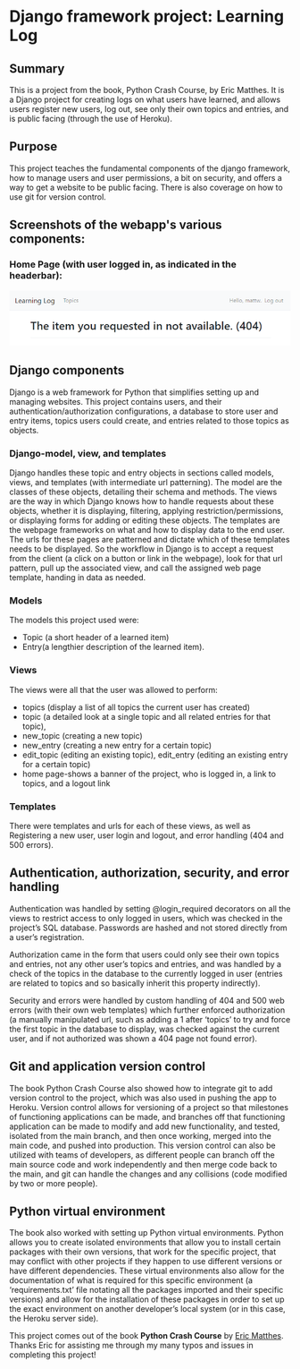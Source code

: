# Django framework project: Learning Log

## Summary
This is a project from the book, Python Crash Course, by Eric Matthes. It is a Django project for creating logs on what users have learned, and allows users register new users, log out, see only their own topics and entries, and is public facing (through the use of Heroku).

## Purpose
This project teaches the fundamental components of the django framework, how to manage users and user permissions, a bit on security, and offers a way to get a website to be public facing.  There is also coverage on how to use git for version control.

## Screenshots of the webapp's various components:

### Home Page (with user logged in, as indicated in the headerbar):
![Alt text](https://github.com/Tanker21/Django_Learning_Log/blob/master/Learning_Log_Screenshots/404_error.PNG "Home Page")

## Django components
Django is a web framework for Python that simplifies setting up and managing websites.  This project contains users, and their authentication/authorization configurations, a database to store user and entry items, topics users could create, and entries related to those topics as objects.  

### Django-model, view, and templates
Django handles these topic and entry objects in sections called models, views, and templates (with intermediate url patterning).  The model are the classes of these objects, detailing their schema and methods.  The views are the way in which Django knows how to handle requests about these objects, whether it is displaying, filtering, applying restriction/permissions, or displaying forms for adding or editing these objects.  The templates are the webpage frameworks on what and how to display data to the end user.  The urls for these pages are patterned and dictate which of these templates needs to be displayed.  So the workflow in Django is to accept a request from the client (a click on a button or link in the webpage), look for that url pattern, pull up the associated view, and call the assigned web page template, handing in data as needed.

### Models
The models this project used were:
- Topic (a short header of a learned item)
- Entry(a lengthier description of the learned item).  

### Views
The views were all that the user was allowed to perform: 
- topics (display a list of all topics the current user has created)
- topic (a detailed look at a single topic and all related entries for that topic),
- new_topic (creating a new topic)
- new_entry (creating a new entry for a certain topic)
- edit_topic (editing an existing topic), edit_entry (editing an existing entry for a certain topic)
- home page-shows a banner of the project, who is logged in, a link to topics, and a logout link

### Templates
There were templates and urls for each of these views, as well as Registering a new user, user login and logout, and error handling (404 and 500 errors).

## Authentication, authorization, security, and error handling
Authentication was handled by setting @login_required decorators on all the views to restrict access to only logged in users, which was checked in the project’s SQL database.  Passwords are hashed and not stored directly from a user’s registration.  

Authorization came in the form that users could only see their own topics and entries, not any other user’s topics and entries, and was handled by a check of the topics in the database to the currently logged in user (entries are related to topics and so basically inherit this property indirectly).

Security and errors were handled by custom handling of 404 and 500 web errors (with their own web templates) which further enforced authorization (a manually manipulated url, such as adding a 1 after ‘topics’ to try and force the first topic in the database to display, was checked against the current user, and if not authorized was shown a 404 page not found error).

## Git and application version control
The book Python Crash Course also showed how to integrate git to add version control to the project, which was also used in pushing the app to Heroku.  Version control allows for versioning of a project so that milestones of functioning applications can be made, and  branches off that functioning application can be made to modify and add new functionality, and tested, isolated from the main branch, and then once working, merged into the main code, and pushed into production.  This version control can also be utilized with teams of developers, as different people can branch off the main source code and work independently and then merge code back to the main, and git can handle the changes and any collisions (code modified by two or more people).  

## Python virtual environment
The book also worked with setting up Python virtual environments.  Python allows you to create isolated environments that allow you to install certain packages with their own versions, that work for the specific project, that may conflict with other projects if they happen to use different versions or have different dependencies.  These virtual environments also allow for the documentation of what is required for this specific environment (a ‘requirements.txt’ file notating all the packages imported and their specific versions) and allow for the installation of these packages in order to set up the exact environment on another developer’s local system (or in this case, the Heroku server side).

This project comes out of the book **Python Crash Course** by [Eric Matthes](https://github.com/ehmatthes).  Thanks Eric for assisting me through my many typos and issues in completing this project!
